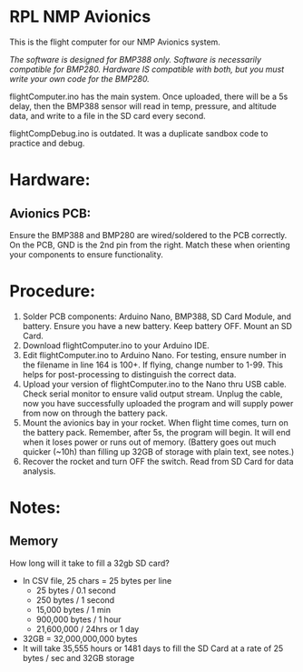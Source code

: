 # RPL NMP Avionics

This is the flight computer for our NMP Avionics system. 

*The software is designed for BMP388 only. Software is necessarily compatible for BMP280. Hardware IS compatible with both, but you must write your own code for the BMP280.*

flightComputer.ino has the main system. Once uploaded, there will be a 5s delay, then the BMP388 sensor will read in temp, pressure, and altitude data, and write to a file in the SD card every second.

flightCompDebug.ino is outdated. It was a duplicate sandbox code to practice and debug. 

# Hardware:
## Avionics PCB:
Ensure the BMP388 and BMP280 are wired/soldered to the PCB correctly. 
On the PCB, GND is the 2nd pin from the right. Match these when orienting your components to ensure functionality.

# Procedure:
1. Solder PCB components: Arduino Nano, BMP388, SD Card Module, and battery. Ensure you have a new battery. Keep battery OFF. Mount an SD Card.
2. Download flightComputer.ino to your Arduino IDE.
3. Edit flightComputer.ino to Arduino Nano. For testing, ensure number in the filename in line 164 is 100+. If flying, change number to 1-99. This helps for post-processing to distinguish the correct data.
4. Upload your version of flightComputer.ino to the Nano thru USB cable. Check serial monitor to ensure valid output stream. Unplug the cable, now you have successfully uploaded the program and will supply power from now on through the battery pack.
5. Mount the avionics bay in your rocket. When flight time comes, turn on the battery pack. Remember, after 5s, the program will begin. It will end when it loses power or runs out of memory. (Battery goes out much quicker (~10h) than filling up 32GB of storage with plain text, see notes.)
6. Recover the rocket and turn OFF the switch. Read from SD Card for data analysis.


# Notes:
## Memory
How long will it take to fill a 32gb SD card?
- In CSV file, 25 chars = 25 bytes per line
	- 25 bytes / 0.1 second
	- 250 bytes / 1 second
	- 15,000 bytes / 1 min
	- 900,000 bytes / 1 hour
	- 21,600,000 / 24hrs or 1 day
- 32GB = 32,000,000,000 bytes
- It will take 35,555 hours or 1481 days to fill the SD Card at a rate of 25 bytes / sec and 32GB storage
